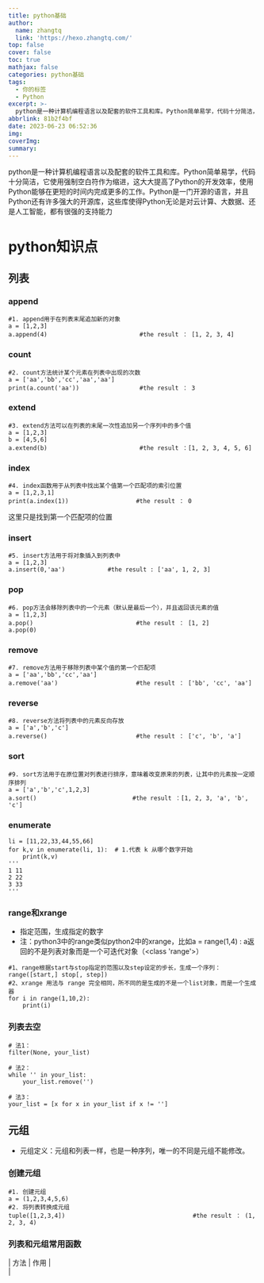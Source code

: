```yaml
---
title: python基础
author:
  name: zhangtq
  link: 'https://hexo.zhangtq.com/'
top: false
cover: false
toc: true
mathjax: false
categories: python基础
tags:
  - 你的标签
  - Python
excerpt: >-
  python是一种计算机编程语言以及配套的软件工具和库。Python简单易学，代码十分简洁，它使用强制空白符作为缩进，这大大提高了Python的开发效率，使用Python能够在更短的时间内完成更多的工作。Python是一门开源的语言，并且Python还有许多强大的开源库，这些库使得Python无论是对云计算、大数据、还是人工智能，都有很强的支持能力
abbrlink: 81b2f4bf
date: 2023-06-23 06:52:36
img:
coverImg:
summary:
---
```


<!--more--> 

python是一种计算机编程语言以及配套的软件工具和库。Python简单易学，代码十分简洁，它使用强制空白符作为缩进，这大大提高了Python的开发效率，使用Python能够在更短的时间内完成更多的工作。Python是一门开源的语言，并且Python还有许多强大的开源库，这些库使得Python无论是对云计算、大数据、还是人工智能，都有很强的支持能力
<!-- more -->
# python知识点

## 列表

### append

```
#1. append用于在列表末尾追加新的对象
a = [1,2,3]
a.append(4)                          #the result ： [1, 2, 3, 4]
```

### count

```
#2. count方法统计某个元素在列表中出现的次数
a = ['aa','bb','cc','aa','aa']
print(a.count('aa'))                 #the result ： 3
```

### extend

```
#3. extend方法可以在列表的末尾一次性追加另一个序列中的多个值
a = [1,2,3]
b = [4,5,6]
a.extend(b)                          #the result ：[1, 2, 3, 4, 5, 6]
```

### index

```
#4. index函数用于从列表中找出某个值第一个匹配项的索引位置
a = [1,2,3,1]
print(a.index(1))                   #the result ： 0
```

这里只是找到第一个匹配项的位置

### insert

```
#5. insert方法用于将对象插入到列表中
a = [1,2,3]
a.insert(0,'aa')            #the result : ['aa', 1, 2, 3]
```

### pop

```
#6. pop方法会移除列表中的一个元素（默认是最后一个），并且返回该元素的值
a = [1,2,3]
a.pop()                             #the result ： [1, 2]
a.pop(0)
```

### remove

```
#7. remove方法用于移除列表中某个值的第一个匹配项
a = ['aa','bb','cc','aa']
a.remove('aa')                      #the result ： ['bb', 'cc', 'aa']
```

### reverse

```
#8. reverse方法将列表中的元素反向存放
a = ['a','b','c']
a.reverse()                         #the result ： ['c', 'b', 'a']
```

### sort

```
#9. sort方法用于在原位置对列表进行排序，意味着改变原来的列表，让其中的元素按一定顺序排列
a = ['a','b','c',1,2,3]
a.sort()                           #the result ：[1, 2, 3, 'a', 'b', 'c']
```

### enumerate

```
li = [11,22,33,44,55,66]
for k,v in enumerate(li, 1):  # 1.代表 k 从哪个数字开始
    print(k,v)
'''
1 11
2 22
3 33
'''
```

### range和xrange

*   指定范围，生成指定的数字
*   注：python3中的range类似python2中的xrange，比如a = range(1,4) : a返回的不是列表对象而是一个可迭代对象（<class 'range'>）

```
#1、range根据start与stop指定的范围以及step设定的步长，生成一个序列：range([start,] stop[, step])
#2、xrange 用法与 range 完全相同，所不同的是生成的不是一个list对象，而是一个生成器
for i in range(1,10,2):
    print(i)
```

### 列表去空

```
# 法1：
filter(None, your_list)

# 法2：
while '' in your_list:
    your_list.remove('')

# 法3：
your_list = [x for x in your_list if x != '']
```

## 元组

*   元组定义：元组和列表一样，也是一种序列，唯一的不同是元组不能修改。

### 创建元组

```
#1. 创建元组
a = (1,2,3,4,5,6)
#2. 将列表转换成元组
tuple([1,2,3,4])                                    #the result ： (1, 2, 3, 4)
```

### 列表和元组常用函数

| 方法 | 作用 |  
|